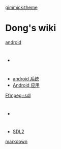 [gimmick:theme](readable)
# Dong's wiki

[android]()

* # 
* [android 系统](pages/code/android/system/index.md)
* [Android 应用](pages/code/android/applications/index.md)

[Ffmpeg+sdl]()

* # 
* [SDL2](pages/code/ffsdl/sdl2/index.md)

[markdown](pages/code/markdown/index.md)
